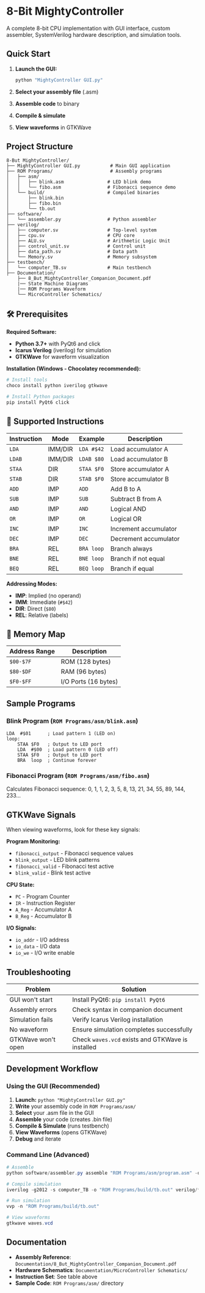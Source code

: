 # 8-Bit MightyController

A complete 8-bit CPU implementation with GUI interface, custom assembler, SystemVerilog hardware description, and simulation tools.

## Quick Start

1. **Launch the GUI:**
   ```powershell
   python "MightyController GUI.py"
   ```

2. **Select your assembly file** (.asm)
3. **Assemble code** to binary
4. **Compile & simulate** 
5. **View waveforms** in GTKWave

## Project Structure

```
8-But MightyController/
├── MightyController GUI.py           # Main GUI application
├── ROM Programs/                     # Assembly programs
│   ├── asm/                         
│   │   ├── blink.asm                # LED blink demo
│   │   └── fibo.asm                 # Fibonacci sequence demo
│   └── build/                       # Compiled binaries
│       ├── blink.bin
│       ├── fibo.bin
│       └── tb.out
├── software/                     
│   └── assembler.py                 # Python assembler
├── verilog/                        
│   ├── computer.sv                  # Top-level system
│   ├── cpu.sv                       # CPU core
│   ├── ALU.sv                       # Arithmetic Logic Unit
│   ├── control_unit.sv              # Control unit
│   ├── data_path.sv                 # Data path
│   └── Memory.sv                    # Memory subsystem
├── testbench/                       
│   └── computer_TB.sv               # Main testbench
├── Documentation/                  
    ├── 8_But_MightyController_Companion_Document.pdf
    |── State Machine Diagrams
    |── ROM Programs Waveform
    └── MicroController Schematics/
```

## 🛠️ Prerequisites

**Required Software:**
- **Python 3.7+** with PyQt6 and click
- **Icarus Verilog** (iverilog) for simulation
- **GTKWave** for waveform visualization

**Installation (Windows - Chocolatey recommended):**
```powershell
# Install tools
choco install python iverilog gtkwave

# Install Python packages
pip install PyQt6 click
```

## 📝 Supported Instructions

| Instruction | Mode | Example | Description |
|-------------|------|---------|-------------|
| `LDA` | IMM/DIR | `LDA #$42` | Load accumulator A |
| `LDAB` | IMM/DIR | `LDAB $80` | Load accumulator B |
| `STAA` | DIR | `STAA $F0` | Store accumulator A |
| `STAB` | DIR | `STAB $F0` | Store accumulator B |
| `ADD` | IMP | `ADD` | Add B to A |
| `SUB` | IMP | `SUB` | Subtract B from A |
| `AND` | IMP | `AND` | Logical AND |
| `OR` | IMP | `OR` | Logical OR |
| `INC` | IMP | `INC` | Increment accumulator |
| `DEC` | IMP | `DEC` | Decrement accumulator |
| `BRA` | REL | `BRA loop` | Branch always |
| `BNE` | REL | `BNE loop` | Branch if not equal |
| `BEQ` | REL | `BEQ loop` | Branch if equal |

**Addressing Modes:**
- **IMP**: Implied (no operand)
- **IMM**: Immediate (`#$42`)
- **DIR**: Direct (`$80`)
- **REL**: Relative (labels)

## 🔧 Memory Map

| Address Range | Description |
|---------------|-------------|
| `$00-$7F` | ROM (128 bytes) |
| `$80-$DF` | RAM (96 bytes) |
| `$F0-$FF` | I/O Ports (16 bytes) |

## Sample Programs

### Blink Program (`ROM Programs/asm/blink.asm`)
```assembly
LDA  #$01      ; Load pattern 1 (LED on)
loop:
    STAA $F0   ; Output to LED port
    LDA  #$00  ; Load pattern 0 (LED off)  
    STAA $F0   ; Output to LED port
    BRA  loop  ; Continue forever
```

### Fibonacci Program (`ROM Programs/asm/fibo.asm`)
Calculates Fibonacci sequence: 0, 1, 1, 2, 3, 5, 8, 13, 21, 34, 55, 89, 144, 233...

## GTKWave Signals

When viewing waveforms, look for these key signals:

**Program Monitoring:**
- `fibonacci_output` - Fibonacci sequence values
- `blink_output` - LED blink patterns
- `fibonacci_valid` - Fibonacci test active
- `blink_valid` - Blink test active

**CPU State:**
- `PC` - Program Counter
- `IR` - Instruction Register
- `A_Reg` - Accumulator A
- `B_Reg` - Accumulator B

**I/O Signals:**
- `io_addr` - I/O address
- `io_data` - I/O data
- `io_we` - I/O write enable

## Troubleshooting

| Problem | Solution |
|---------|----------|
| GUI won't start | Install PyQt6: `pip install PyQt6` |
| Assembly errors | Check syntax in companion document |
| Simulation fails | Verify Icarus Verilog installation |
| No waveform | Ensure simulation completes successfully |
| GTKWave won't open | Check `waves.vcd` exists and GTKWave is installed |

## Development Workflow

### Using the GUI (Recommended)
1. **Launch:** `python "MightyController GUI.py"`
2. **Write** your assembly code in `ROM Programs/asm/`
3. **Select** your .asm file in the GUI
4. **Assemble** your code (creates .bin file)
5. **Compile & Simulate** (runs testbench)
6. **View Waveforms** (opens GTKWave)
7. **Debug** and iterate

### Command Line (Advanced)
```powershell
# Assemble
python software/assembler.py assemble "ROM Programs/asm/program.asm" -o "ROM Programs/build/program.bin"

# Compile simulation
iverilog -g2012 -s computer_TB -o "ROM Programs/build/tb.out" verilog/*.sv testbench/computer_TB.sv

# Run simulation
vvp -n "ROM Programs/build/tb.out"

# View waveforms
gtkwave waves.vcd
```

## Documentation

- **Assembly Reference**: `Documentation/8_But_MightyController_Companion_Document.pdf`
- **Hardware Schematics**: `Documentation/MicroController Schematics/`
- **Instruction Set**: See table above
- **Sample Code**: `ROM Programs/asm/` directory

